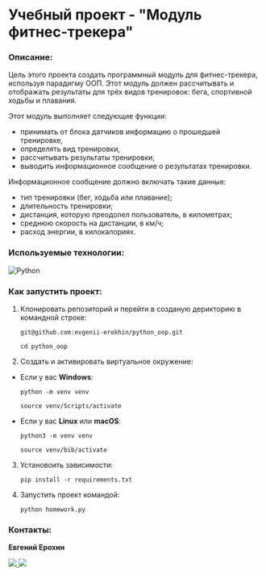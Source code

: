 # Учебный проект - "Модуль фитнес-трекера" 
### Описание:
Цель этого проекта создать программный модуль для фитнес-трекера, используя парадигму ООП. Этот модуль должен рассчитывать и отображать результаты  для трёх видов тренировок: бега, спортивной ходьбы и плавания.

Этот модуль выполняет следующие функции:
+ принимать от блока датчиков информацию о прошедшей тренировке,
+ определять вид тренировки,
+ рассчитывать результаты тренировки,
+ выводить информационное сообщение о результатах тренировки.

Информационное сообщение должно включать такие данные:
+ тип тренировки (бег, ходьба или плавание);
+ длительность тренировки;
+ дистанция, которую преодолел пользователь, в километрах;
+ среднюю скорость на дистанции, в км/ч;
+ расход энергии, в килокалориях.
### Используемые технологии:
![Python](https://img.shields.io/badge/python-3670A0?style=for-the-badge&logo=python&logoColor=ffdd54)
### Как запустить проект:
1. Клонировать репозиторий и перейти в созданую дерикторию в командной строке:
   ```
   git@github.com:evgenii-erokhin/python_oop.git
   ```
   ```
   cd python_oop
   ```
2. Cоздать и активировать виртуальное окружение:

* Если у вас **Windows**:
  ```
  python -m venv venv
  ```
  ```
  source venv/Scripts/activate
  ```
* Если у вас **Linux** или **macOS**:
  ```
  python3 -m venv venv
  ```
  ```
  source venv/bib/activate
  ```
3. Установоить зависимости:
   ```
   pip install -r requirements.txt
   ```
4. Запустить проект командой:
   ```
   python homework.py
   ```

### Контакты:
**Евгений Ерохин**
<br>

<a href="https://t.me/juandart" target="_blank">
<img src=https://img.shields.io/badge/Telegram-2CA5E0?style=for-the-badge&logo=telegram&logoColor=white />
</a>
<a href="mailto:evgeniy_erokhin@outlook.com?">
<img src=https://img.shields.io/badge/Microsoft_Outlook-0078D4?style=for-the-badge&logo=microsoft-outlook&logoColor=white/>
</a>
